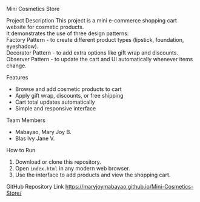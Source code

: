 Mini Cosmetics Store 

 Project Description
This project is a mini e-commerce shopping cart website for cosmetic products.  
It demonstrates the use of three design patterns:  
Factory Pattern - to create different product types (lipstick, foundation, eyeshadow).  
Decorator Pattern - to add extra options like gift wrap and discounts.  
Observer Pattern - to update the cart and UI automatically whenever items change.  
 
Features
- Browse and add cosmetic products to cart  
- Apply gift wrap, discounts, or free shipping  
- Cart total updates automatically  
- Simple and responsive interface  

 Team Members
- Mabayao, Mary Joy B.  
- Blas Ivy Jane V.
  

 How to Run
1. Download or clone this repository.  
2. Open `index.html` in any modern web browser.  
3. Use the interface to add products and view the shopping cart.  

GitHub Repository Link
https://maryjoymabayao.github.io/Mini-Cosmetics-Store/

